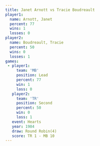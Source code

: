 ```yaml
---
title: Janet Arnott vs Tracie Boudreault
player1:                  
  name: Arnott, Janet     
  percent: 77             
  wins: 1                 
  losses: 0               
player2:                  
  name: Boudreault, Tracie
  percent: 50             
  wins: 0                 
  losses: 1               
games:
 - player1:        
     team: 'MB'    
     position: Lead
     percent: 77   
     win: 1        
     loss: 0       
   player2:          
     team: 'TR'      
     position: Second
     percent: 50     
     win: 0          
     loss: 1         
   event: Hearts       
   year: 1984          
   draw: Round Robin(4)
   score: TR 1 - MB 10 
---
```

